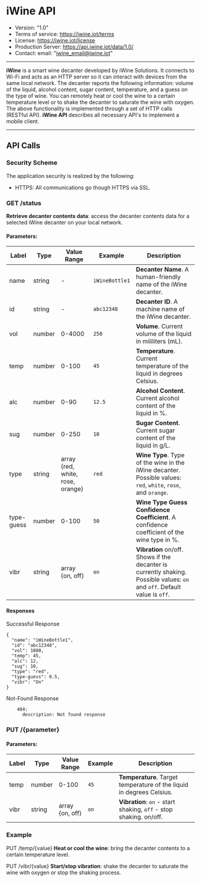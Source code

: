 # iWine API 

* Version: "1.0"
* Terms of service: https://iwine.iot/terms
* License: https://iwine.iot/license
* Production Server: https://api.iwine.iot/data/1.0/
* Contact: email: "iwine_email@iwine.iot"

- - -
**iWine** is a smart wine decanter developed by iWine Solutions. It connects to Wi-Fi and acts as an HTTP server so it can interact with devices from the same local network. The decanter reports the following information: volume of the liquid, alcohol content, sugar content, temperature, and a guess on the type of wine.  You can remotely heat or cool the wine to a certain temperature level or to shake the decanter to saturate the wine with oxygen. The above functionality is implemented through a set of HTTP calls (RESTful API). **iWine API** describes all necessary API's to implement a mobile client.
- - -

## API Calls

### Security Scheme
The application security is realized by the following:
* HTTPS: All communications go though HTTPS via SSL.


### GET /status

**Retrieve decanter contents data**: access the decanter contents data for a selected iWine decanter on your local network.

#### Parameters:

Label     | Type   | Value Range                      | Example       | Description
----------|--------|----------------------------------|---------------|-------------
name      | string |    -                             | `iWineBottle1`| **Decanter Name**. A human-friendly name of the iWine decanter.
id        | string |    -                             | `abc12348`    | **Decanter ID**. A machine name of the iWine decanter. 
vol       | number | 0-4000                           | `250`         | **Volume**. Current volume of the liquid in mililiters (mL). 
temp      | number | 0-100                            | `45`          | **Temperature**. Current temperature of the liquid in degrees Celsius.
alc       | number |  0-90                            | `12.5`        | **Alcohol Content**. Current alcohol content of the liquid in %.
sug       | number | 0-250                            | `10`          | **Sugar Content**. Current sugar content of the liquid in g/L.
type      | string | array {red, white, rose, orange} |`red`          | **Wine Type**. Type of the wine in the iWine decanter. Possible values: `red`, `white`, `rose`, and `orange`. 
type-guess| number | 0-100                              | `50`         | **Wine Type Guess Confidence Coefficient**. A confidence coefficient of the wine type in %.
vibr      | string | array {on, off}                  | `on`          | **Vibration** on/off. Shows if the decanter is currently shaking. Possible values: `on` and `off`. Default value is `off`.

#### Responses
        
Successful Response

    {
      "name": "iWineBottle1",
      "id": "abc12348",
      "vol": 1000,
      "temp": 45,
      "alc": 12,
      "sug": 10,
      "type": "red",
      "type-guess": 0.5,
      "vibr": "On"
    }


Not-Found Response

        404:
          description: Not found response
         
  

### PUT /{parameter}

#### Parameters:

Label     | Type   | Value Range                      | Example       | Description
----------|--------|----------------------------------|---------------|-------------
temp      | number | 0-100                            | `45`          | **Temperature**. Target temperature of the liquid in degrees Celsius.
vibr      | string | array {on, off}                  | `on`          | **Vibration**: `on` - start shaking, `off` - stop shaking. on/off. 

### Example
PUT /temp/{value}
**Heat or cool the wine**: bring the decanter contents to a certain temperature level.

PUT /vibr/{value}
**Start/stop vibration**: shake the decanter to saturate the wine with oxygen or stop the shaking process.
